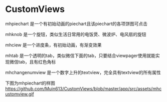 # CustomViews
mhpiechart
是一个有初始动画的piechart且该piechart的各项饼图可点击

mhknob
是一个旋钮，类似生活日常用的电饭煲、微波炉、电风扇的旋钮

mhciew
是一个进度条，有初始动画，有渐变效果

mhtab
是一个透明的tab，类似微信下面的tab，只要结合viewpager使用就能实现微信tab，且有红色角标

mhchangenumview
是一个数字上升的textview，完全具有textview的所有属性


下图为mhpiechart的样图
https://github.com/Muin613/CustomViews/blob/master/app/src/assets/mhcustomview.gif
